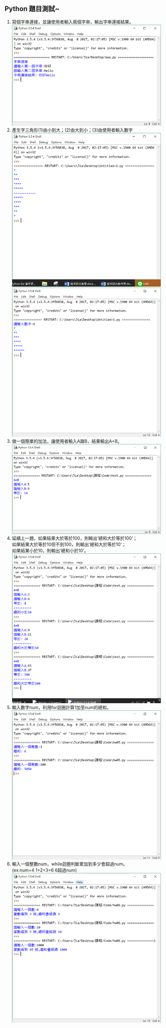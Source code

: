## Python 題目測試~

1. 寫個字串連接，並讓使用者輸入兩個字串，輸出字串連接結果。<br/>
![problem011](./image/problem011.png)
2. 產生字三角形(1)由小到大；(2)由大到小；(3)由使用者輸入數字<br/>
![problem021](./image/problem021.png)
![problem022](./image/problem022.png)
3. 做一個簡單的加法，讓使用者輸入A跟B，結果輸出A+B。<br/>
![problem031](./image/problem031.png)
4. 延續上一題，如果結果大於等於100，則輸出’總和大於等於100’；<br/>
如果結果大於等於10但不到100，則輸出’總和大於等於10’；<br/>
如果結果小於10，則輸出’總和小於10’。<br/>
![problem041](./image/problem041.png)
5. 輸入數字num，利用for迴圈計算1加至num的總和。<br/>
![problem051](./image/problem051.png)
6. 輸入一個整數num，while迴圈判斷累加到多少會超過num。<br/>
(ex:num=4  1+2+3=6  6超過num)<br/>
![problem061](./image/problem061.png)
